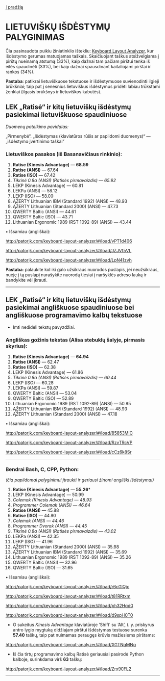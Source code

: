 [Į pradžią](../README.md)


# LIETUVIŠKŲ IŠDĖSTYMŲ PALYGINIMAS

Čia pasinaudota puikiu žiniatinklio ištekliu: [Keyboard Layout Analyzer](http://patorjk.com/keyboard-layout-analyzer/#/main), kur išdėstymo gerumas matuojamas taškais. Skaičiuojant taškus atsižvelgiama į pirštų nueinamą atstumą (33%), kaip dažnai tam pačiam pirštui tenka iš eilės spaudinėti (33%), bei kaip dažnai spausdinant kaitaliojami pirštai ir rankos (34%).

__Pastaba__: patikrai lietuviškuose tekstuose ir išdėstymuose suvienodinti ilgieji brūkšniai; taip pat į senesnius lietuviškus išdėstymus pridėti labiau trūkstami ženklai (ilgasis brūkšnys ir lietuviškos kabutės).


## LEK „Ratisė“ ir kitų lietuviškų išdėstymų pasiekimai lietuviškuose spaudiniuose

 _Duomenų pateikimo pavidalas:_

„Pirmenybė“. „Išdėstymas (klaviatūros rūšis ar papildomi duomenys)“ — „išdėstymo įvertinimo taškai“

### Lietuviškos pasakos (iš Basanavičiaus rinkinio):

1. __Ratise (Kinesis Advantage)__ — __68.59__
2. __Ratise (ANSI)__ — 67.64
3. __Ratise (ISO)__ — 67.42
4. _Tikrinė 0.8a (ANSI) (Ratisės pirmavaizdis) — 65.92_
5. LEKP (Kinesis Advantage) — 60.81
6. LEKPa (ANSI) — 58.12
7. LEKP (ISO) — 58.00
8. ĄŽERTY Lithuanian IBM (Standard 1992) (ANSI) — 48.93
9. ĄŽERTY Lithuanian (Standard 2000) (ANSI) — 47.73
10. QWERTY Baltic (ANSI) — 44.61
11. QWERTY Baltic (ISO) — 43.71
12. Lithuanian Ergonomic 1989 (RST 1092-89) (ANSI) — 43.44


• Išsamiau (angliškai):

http://patorjk.com/keyboard-layout-analyzer/#/load/vPT1d406

http://patorjk.com/keyboard-layout-analyzer/#/load/JZJVf5VL

http://patorjk.com/keyboard-layout-analyzer/#/load/LpN41zvh

__Pastaba__: palaukite kol iki galo užsikraus nuorodos puslapis, jei neužsikraus, nuėję į tą puslapį nurašykite nuorodą tiesiai į naršyklės adreso lauką ir bandykite vėl įkrauti.

------------------------------

## LEK „Ratisė“ ir kitų lietuviškų išdėstymų pasiekimai angliškuose spaudiniuose bei angliškuose programavimo kalbų tekstuose

+ Imti nedideli tekstų pavyzdžiai.

### Angliškas gožinis tekstas (Alisa stebuklų šalyje, pirmasis skyrius):

1. __Ratise (Kinesis Advantage)__ — __64.94__
2. __Ratise (ANSI)__ — 62.47
3. __Ratise (ISO)__ — 62.38
4. LEKP (Kinesis Advantage) — 61.86
5. _Tikrinė 0.8a (ANSI) (Ratisės pirmavaizdis) — 60.44_
6. LEKP (ISO) — 60.28
7. LEKPa (ANSI) — 59.87
8. QWERTY Baltic (ANSI) — 53.04
9. QWERTY Baltic (ISO) — 52.89
10. Lithuanian Ergonomic 1989 (RST 1092-89) (ANSI) — 50.85
11. ĄŽERTY Lithuanian IBM (Standard 1992) (ANSI) — 48.93
12. ĄŽERTY Lithuanian (Standard 2000) (ANSI) — 47.18


• Išsamiau (angliškai):

http://patorjk.com/keyboard-layout-analyzer/#/load/85853MlC

http://patorjk.com/keyboard-layout-analyzer/#/load/RzvTRcVP

http://patorjk.com/keyboard-layout-analyzer/#/load/cCz6k8Sr

------------------------------
### Bendrai Bash, C, CPP, Python:

_(čia papildomai palyginimui įtraukti ir geriausi žinomi angliški išdėstymai)_

1. __Ratise (Kinesis Advantage)__ — __55.26__*
2. LEKP (Kinesis Advantage) — 50.99
3. _Colemak (Kinesis Advantage) — 48.93_
4. _Programmer Colemak (ANSI) — 46.64_
5. __Ratise (ANSI)__ — 45.88
6. __Ratise (ISO)__ — 44.80
7. _Colemak (ANSI) — 44.46_
8. _Programmer Dvorak (ANSI) — 44.45_
9. _Tikrinė 0.8a (ANSI) (Ratisės pirmavaizdis) — 43.02_
10. LEKPa (ANSI) — 42.35
11. LEKP (ISO) — 41.96
12. ĄŽERTY Lithuanian (Standard 2000) (ANSI) — 35.98
13. ĄŽERTY Lithuanian IBM (Standard 1992) (ANSI) — 35.69
14. Lithuanian Ergonomic 1989 (RST 1092-89) (ANSI) — 35.26
15. QWERTY Baltic (ANSI) — 32.96
16. QWERTY Baltic (ISO) — 31.65


• Išsamiau (angliškai):

http://patorjk.com/keyboard-layout-analyzer/#/load/r6cGlQjc

http://patorjk.com/keyboard-layout-analyzer/#/load/t81RRtxm

http://patorjk.com/keyboard-layout-analyzer/#/load/ph32Hqd0

http://patorjk.com/keyboard-layout-analyzer/#/load/d9spH0T0


+ O sukeitus _Kinesis Advantage_ klaviatūroje ‘Shift’ su ‘Alt’, t. y. priskyrus antro lygio mygtuką didžiajam pirštui išdėstymas testuose surenka __57.40__ taškų, taip pat nuimamas peraugęs krūvis mažiesiems pirštams:

http://patorjk.com/keyboard-layout-analyzer/#/load/XGTNqMNq

+ Iš čia tirtų programavimo kalbų Ratisė geriausiai pasirodė Python kalboje, surinkdama virš __63__ taškų:

http://patorjk.com/keyboard-layout-analyzer/#/load/Zrx90FL2

------------------------------
